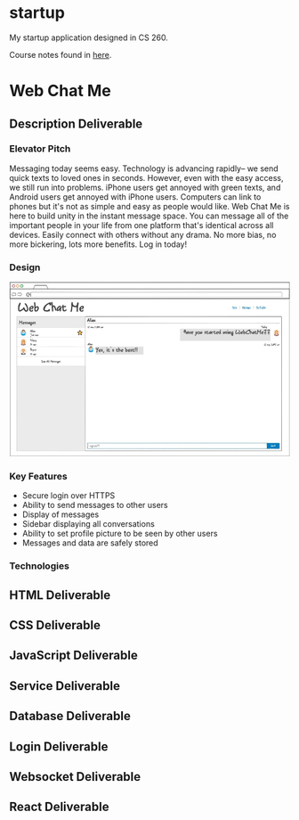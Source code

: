 # startup
My startup application designed in CS 260.

Course notes found in [here](/notes.md).

# Web Chat Me

## Description Deliverable

### Elevator Pitch

Messaging today seems easy. Technology is advancing rapidly– we send quick texts to loved ones in seconds. However, even with the easy access, we still run into problems. iPhone users get annoyed with green texts, and Android users get annoyed with iPhone users. Computers can link to phones but it's not as simple and easy as people would like. Web Chat Me is here to build unity in the instant message space. You can message all of the important people in your life from one platform that's identical across all devices. Easily connect with others without any drama. No more bias, no more bickering, lots more benefits. Log in today!

### Design

![Mock](WebChatMeDesign.jpg)

### Key Features

 - Secure login over HTTPS
 - Ability to send messages to other users
 - Display of messages
 - Sidebar displaying all conversations
 - Ability to set profile picture to be seen by other users
 - Messages and data are safely stored

### Technologies

## HTML Deliverable

## CSS Deliverable

## JavaScript Deliverable

## Service Deliverable

## Database Deliverable

## Login Deliverable

## Websocket Deliverable

## React Deliverable
